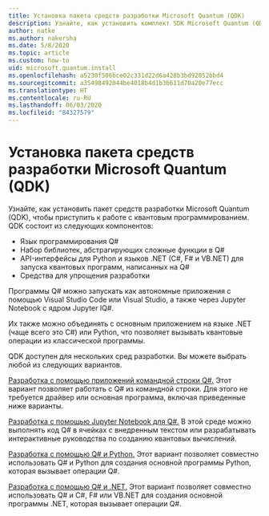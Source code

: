 ```yaml
---
title: Установка пакета средств разработки Microsoft Quantum (QDK)
description: Узнайте, как установить комплект SDK Microsoft Quantum (QDK) в разных средах.
author: natke
ms.author: nakersha
ms.date: 5/8/2020
ms.topic: article
ms.custom: how-to
uid: microsoft.quantum.install
ms.openlocfilehash: a5230f506bce02c331d22d6a428b3bd92052bbd4
ms.sourcegitcommit: a35498492044be4018b4d1b3b611d70a20e77ecc
ms.translationtype: HT
ms.contentlocale: ru-RU
ms.lasthandoff: 06/03/2020
ms.locfileid: "84327579"
---
```

# <a name="install-the-microsoft-quantum-development-kit-qdk"></a>Установка пакета средств разработки Microsoft Quantum (QDK)

Узнайте, как установить пакет средств разработки Microsoft Quantum (QDK), чтобы приступить к работе с квантовым программированием. QDK состоит из следующих компонентов:

- Язык программирования Q#
- Набор библиотек, абстрагирующих сложные функции в Q#
- API-интерфейсы для Python и языков .NET (C#, F# и VB.NET) для запуска квантовых программ, написанных на Q#
- Средства для упрощения разработки

Программы Q# можно запускать как автономные приложения с помощью Visual Studio Code или Visual Studio, а также через Jupyter Notebook с ядром Jupyter IQ#.

Их также можно объединять с основным приложением на языке .NET (чаще всего это C#) или Python, что позволяет вызывать квантовые операции из классической программы.

QDK доступен для нескольких сред разработки. Вы можете выбрать любой из следующих вариантов.

[Разработка с помощью приложений командной строки Q#.](xref:microsoft.quantum.install.standalone) Этот вариант позволяет работать с Q# из командной строки. Для этого не требуется драйвер или основная программа, включая приведенные ниже варианты.

[Разработка с помощью Jupyter Notebook для Q#.](xref:microsoft.quantum.install.jupyter) В этой среде можно выполнять код Q# в ячейках с внедренным текстом или разрабатывать интерактивные руководства по созданию квантовых вычислений. 

[Разработка с помощью Q# и Python.](xref:microsoft.quantum.install.python) Этот вариант позволяет совместно использовать Q# и Python для создания основной программы Python, которая вызывает операции Q#.

[Разработка с помощью Q# и .NET.](xref:microsoft.quantum.install.cs) Этот вариант позволяет совместно использовать Q# и C#, F# или VB.NET для создания основной программы .NET, которая вызывает операции Q#.
